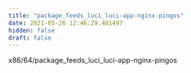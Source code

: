 ```yaml
---
title: "package_feeds_luci_luci-app-nginx-pingos"
date: 2021-05-26 12:46:29.401497
hidden: false
draft: false
---
```


x86/64/package_feeds_luci_luci-app-nginx-pingos

